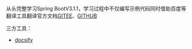 从头完整学习Spring BootV3.1.1，学习过程中不仅编写示例代码同时借助百度等翻译工具翻译官方文档[GITEE](https://coolwang.gitee.io/springboot-v3.1.1-learning)、[GITHUB](https://deanjoson.github.io/springboot-v3.1.1-learning/)


三方工具：

- [docsify](https://docsify.js.org/#/zh-cn/) 